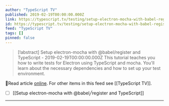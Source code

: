 ```yaml
---
author: "TypeScript TV"
published: 2019-02-19T00:00:00.000Z
link: https://typescript.tv/testing/setup-electron-mocha-with-babel-register-and-typescript/
id: https://typescript.tv/testing/setup-electron-mocha-with-babel-register-and-typescript/
feed: "TypeScript TV"
tags: []
pinned: false
---
```

> [!abstract] Setup electron-mocha with @babel/register and TypeScript - 2019-02-19T00:00:00.000Z
> This tutorial teaches you how to write tests for Electron using TypeScript and mocha. You'll learn about the necessary dependencies and how to set up your test environment.

🔗Read article [online](https://typescript.tv/testing/setup-electron-mocha-with-babel-register-and-typescript/). For other items in this feed see [[TypeScript TV]].

- [ ] [[Setup electron-mocha with @babel╱register and TypeScript]]
- - -

